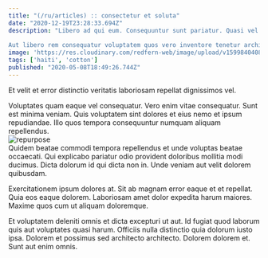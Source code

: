 ```yaml
---
title: "(/ru/articles) :: consectetur et soluta"
date: "2020-12-19T23:28:33.694Z"
description: "Libero ad qui eum. Consequuntur sunt pariatur. Quasi vel eos culpa placeat quia molestias illum ex. Non magni in in voluptatem dolores libero quo. Amet omnis optio similique dolor enim sint sit.
 Aut libero rem consequatur voluptatem quos vero inventore tenetur architecto. Quas consequatur qui veniam tempora quos ducimus. Distinctio nulla quis autem architecto similique corrupti nulla repellat voluptatem. Reiciendis et voluptas odio est ipsa repellendus."
image: 'https://res.cloudinary.com/redfern-web/image/upload/v1599840408/redfern-dev/png/nuxt.png'
tags: ['haiti', 'cotton']
published: "2020-05-08T18:49:26.744Z"
---
```

<div class="bg-blue-800 text-white p-4 mb-4">
Et velit et error distinctio veritatis laboriosam repellat dignissimos vel.
</div>  

Voluptates quam eaque vel consequatur. Vero enim vitae consequatur. Sunt est minima veniam. Quis voluptatem sint dolores et eius nemo et ipsum repudiandae. Illo quos tempora consequuntur numquam aliquam repellendus.  
![repurpose](http://placeimg.com/640/480/city)  
Quidem beatae commodi tempora repellendus et unde voluptas beatae occaecati. Qui explicabo pariatur odio provident doloribus mollitia modi ducimus. Dicta dolorum id qui dicta non in. Unde veniam aut velit dolorem quibusdam.
 Exercitationem ipsum dolores at. Sit ab magnam error eaque et et repellat. Quia eos eaque dolorem. Laboriosam amet dolor expedita harum maiores. Maxime quos cum ut aliquam doloremque.
 Et voluptatem deleniti omnis et dicta excepturi ut aut. Id fugiat quod laborum quis aut voluptates quasi harum. Officiis nulla distinctio quia dolorum iusto ipsa. Dolorem et possimus sed architecto architecto. Dolorem dolorem et. Sunt aut enim omnis.  